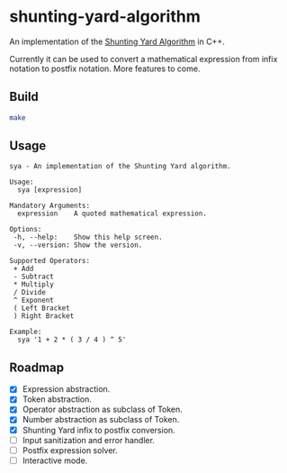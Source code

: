 # shunting-yard-algorithm

An implementation of the [Shunting Yard Algorithm](https://en.wikipedia.org/wiki/Shunting-yard_algorithm) in C++.

Currently it can be used to convert a mathematical expression from infix notation to postfix notation. More features to come.

## Build

```bash
make
```

## Usage

```
sya - An implementation of the Shunting Yard algorithm.

Usage:
  sya [expression]

Mandatory Arguments:
  expression    A quoted mathematical expression.

Options:
 -h, --help:    Show this help screen.
 -v, --version: Show the version.

Supported Operators:
 + Add
 - Subtract
 * Multiply
 / Divide
 ^ Exponent
 ( Left Bracket
 ) Right Bracket

Example:
  sya '1 + 2 * ( 3 / 4 ) ^ 5'
```

## Roadmap

- [x] Expression abstraction.
- [x] Token abstraction.
- [x] Operator abstraction as subclass of Token.
- [x] Number abstraction as subclass of Token.
- [x] Shunting Yard infix to postfix conversion.
- [ ] Input sanitization and error handler.
- [ ] Postfix expression solver.
- [ ] Interactive mode.

